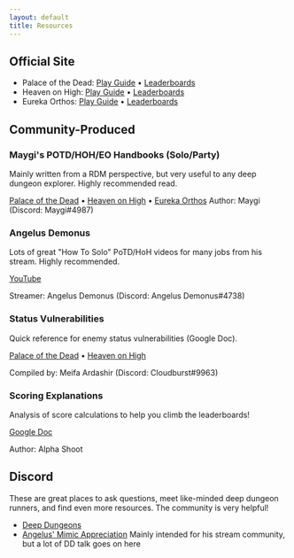 ```yaml
---
layout: default
title: Resources
---
```


## Official Site

<div class="surfacePane" markdown="1">

* Palace of the Dead: [Play Guide](https://na.finalfantasyxiv.com/lodestone/playguide/contentsguide/deepdungeon/)
  • [Leaderboards](https://na.finalfantasyxiv.com/lodestone/ranking/deepdungeon/)
* Heaven on High: [Play Guide](https://na.finalfantasyxiv.com/lodestone/playguide/contentsguide/deepdungeon2/)
  • [Leaderboards](https://na.finalfantasyxiv.com/lodestone/ranking/deepdungeon2/)
* Eureka Orthos: [Play Guide](https://na.finalfantasyxiv.com/lodestone/playguide/contentsguide/deepdungeon3/)
  • [Leaderboards](https://na.finalfantasyxiv.com/lodestone/ranking/deepdungeon3/)
  
</div>

## Community-Produced

<div class="surfacePane" markdown="1">

### Maygi's POTD/HOH/EO Handbooks (Solo/Party)

Mainly written from a RDM perspective, but very useful to any deep dungeon
explorer. Highly recommended read.

[Palace of the Dead](https://docs.google.com/document/d/e/2PACX-1vQpzFuhmSwTXuZSmtnKLNgQ0nRhumCFaB8NvCXFXSjrBHPRT5lXY8jMR4RaCK1aNfcl_G5ph5DNNwfl/pub)
• [Heaven on High](https://docs.google.com/document/d/1YVBSTOgJO-xOAB6YyKZEZRikjXFPle6Ihf_E7VdmQnI/edit?usp=sharing)
• [Eureka Orthos](https://docs.google.com/document/d/1wc0LHgUZmmqMUnRflZsDxc3JtHS0dxO9D4WH--UQk_E/edit)
Author: Maygi (Discord: Maygi#4987)

</div>

<div class="surfacePane spaceTop" markdown="1">

### Angelus Demonus

Lots of great "How To Solo" PoTD/HoH videos for many jobs from his stream.
Highly recommended.

[YouTube](https://www.youtube.com/c/Angelusdemonus)

Streamer: Angelus Demonus (Discord: Angelus Demonus#4738)

</div>

<div class="surfacePane spaceTop" markdown="1">

### Status Vulnerabilities

Quick reference for enemy status vulnerabilities (Google Doc).

[Palace of the Dead](https://docs.google.com/spreadsheets/d/1nKI0-AApj-aiuUimrPkuQUJaa4DU8Ox7KqdC_ibme8E/edit?usp=sharing)
• [Heaven on High](https://docs.google.com/spreadsheets/d/1aDlsiN3At6Fvfj_gg5weucDYqjQawQxGHFhJvzEUrek/edit?usp=sharing)

Compiled by: Meifa Ardashir (Discord: Cloudburst#9963)

</div>

<div class="surfacePane spaceTop" markdown="1">

### Scoring Explanations

Analysis of score calculations to help you climb the leaderboards!

[Google Doc](https://docs.google.com/document/d/1MnR2Xtj2lol1LESgscI6yi_1xcAeP3FBwJecbD-EiwE/edit?usp=sharing)

Author: Alpha Shoot

</div>

## Discord

<div class="surfacePane" markdown="1">

These are great places to ask questions, meet like-minded deep dungeon runners,
and find even more resources. The community is very helpful!

* [Deep Dungeons](https://discord.gg/deepdungeons)
* [Angelus' Mimic Appreciation](https://discord.gg/3E3U3VE) Mainly intended for
  his stream community, but a lot of DD talk goes on here

</div>
